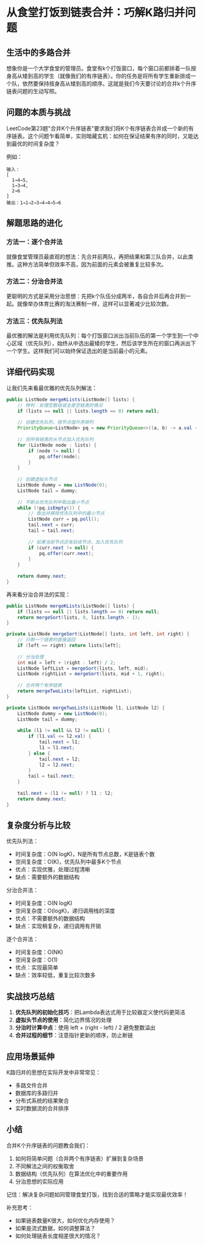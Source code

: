 # 从食堂打饭到链表合并：巧解K路归并问题

## 生活中的多路合并
想象你是一个大学食堂的管理员。食堂有k个打饭窗口，每个窗口前都排着一队按身高从矮到高的学生（就像我们的有序链表）。你的任务是将所有学生重新排成一个队，依然要保持按身高从矮到高的顺序。这就是我们今天要讨论的合并k个升序链表问题的生动写照。

## 问题的本质与挑战
LeetCode第23题"合并K个升序链表"要求我们将K个有序链表合并成一个新的有序链表。这个问题乍看简单，实则暗藏玄机：如何在保证结果有序的同时，又能达到最优的时间复杂度？

例如：
```
输入：
[
  1→4→5,
  1→3→4,
  2→6
]
输出：1→1→2→3→4→4→5→6
```

## 解题思路的进化

### 方法一：逐个合并法
就像食堂管理员最直观的想法：先合并前两队，再把结果和第三队合并，以此类推。这种方法简单但效率不高，因为前面的元素会被重复比较多次。

### 方法二：分治合并法
更聪明的方式是采用分治思想：先把k个队伍分成两半，各自合并后再合并到一起。就像举办体育比赛的淘汰赛制一样，这样可以显著减少比较次数。

### 方法三：优先队列法
最优雅的解法是利用优先队列：每个打饭窗口派出当前队伍的第一个学生到一个中心区域（优先队列），始终从中选出最矮的学生，然后该学生所在的窗口再派出下一个学生。这样我们可以始终保证选出的是当前最小的元素。

## 详细代码实现

让我们先来看最优雅的优先队列解法：

```java
public ListNode mergeKLists(ListNode[] lists) {
    // 特判：处理空数组或全是空链表的情况
    if (lists == null || lists.length == 0) return null;
    
    // 创建优先队列，按节点值升序排列
    PriorityQueue<ListNode> pq = new PriorityQueue<>((a, b) -> a.val - b.val);
    
    // 将所有链表的头节点加入优先队列
    for (ListNode node : lists) {
        if (node != null) {
            pq.offer(node);
        }
    }
    
    // 创建虚拟头节点
    ListNode dummy = new ListNode(0);
    ListNode tail = dummy;
    
    // 不断从优先队列中取出最小节点
    while (!pq.isEmpty()) {
        // 取出并移除优先队列中的最小节点
        ListNode curr = pq.poll();
        tail.next = curr;
        tail = tail.next;
        
        // 如果当前节点还有后续节点，加入优先队列
        if (curr.next != null) {
            pq.offer(curr.next);
        }
    }
    
    return dummy.next;
}
```

再来看分治合并法的实现：

```java
public ListNode mergeKLists(ListNode[] lists) {
    if (lists == null || lists.length == 0) return null;
    return mergeSort(lists, 0, lists.length - 1);
}

private ListNode mergeSort(ListNode[] lists, int left, int right) {
    // 只剩一个链表时直接返回
    if (left == right) return lists[left];
    
    // 分治处理
    int mid = left + (right - left) / 2;
    ListNode leftList = mergeSort(lists, left, mid);
    ListNode rightList = mergeSort(lists, mid + 1, right);
    
    // 合并两个有序链表
    return mergeTwoLists(leftList, rightList);
}

private ListNode mergeTwoLists(ListNode l1, ListNode l2) {
    ListNode dummy = new ListNode(0);
    ListNode tail = dummy;
    
    while (l1 != null && l2 != null) {
        if (l1.val <= l2.val) {
            tail.next = l1;
            l1 = l1.next;
        } else {
            tail.next = l2;
            l2 = l2.next;
        }
        tail = tail.next;
    }
    
    tail.next = (l1 != null) ? l1 : l2;
    return dummy.next;
}
```

## 复杂度分析与比较

优先队列法：
- 时间复杂度：O(N logK)，N是所有节点总数，K是链表个数
- 空间复杂度：O(K)，优先队列中最多K个节点
- 优点：实现优雅，处理过程清晰
- 缺点：需要额外的数据结构

分治合并法：
- 时间复杂度：O(N logK)
- 空间复杂度：O(logK)，递归调用栈的深度
- 优点：不需要额外的数据结构
- 缺点：实现稍复杂，递归调用有开销

逐个合并法：
- 时间复杂度：O(NK)
- 空间复杂度：O(1)
- 优点：实现最简单
- 缺点：效率较低，重复比较次数多

## 实战技巧总结

1. **优先队列的初始化技巧**：把Lambda表达式用于比较器定义使代码更简洁
2. **虚拟头节点的使用**：简化边界情况的处理
3. **分治时计算中点**：使用 left + (right - left) / 2 避免整数溢出
4. **合并过程的细节**：注意指针更新的顺序，防止断链

## 应用场景延伸
K路归并的思想在实际开发中非常常见：
- 多路文件合并
- 数据库的多路归并
- 分布式系统的结果聚合
- 实时数据流的合并排序

## 小结
合并K个升序链表的问题教会我们：
1. 如何将简单问题（合并两个有序链表）扩展到复杂场景
2. 不同解法之间的权衡取舍
3. 数据结构（优先队列）在算法优化中的重要作用
4. 分治思想的实际应用

记住：解决复杂问题如同管理食堂打饭，找到合适的策略才能实现最优效率！

补充思考：
- 如果链表数量K很大，如何优化内存使用？
- 如果是流式数据，如何调整算法？
- 如何处理链表长度相差很大的情况？


